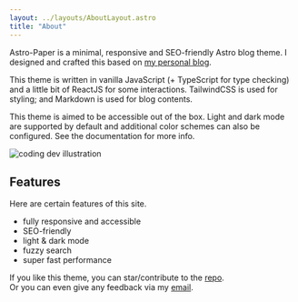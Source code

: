 ```yaml
---
layout: ../layouts/AboutLayout.astro
title: "About"
---
```


Astro-Paper is a minimal, responsive and SEO-friendly Astro blog theme. I designed and crafted this based on [my personal blog](https://satnaing.dev/blog).

This theme is written in vanilla JavaScript (+ TypeScript for type checking) and a little bit of ReactJS for some interactions. TailwindCSS is used for styling; and Markdown is used for blog contents.

This theme is aimed to be accessible out of the box. Light and dark mode are supported by
default and additional color schemes can also be configured. See the documentation for more info.

<div>
  <img src="/assets/dev.svg" class="sm:w-1/2 mx-auto" alt="coding dev illustration">
</div>

## Features

Here are certain features of this site.

- fully responsive and accessible
- SEO-friendly
- light & dark mode
- fuzzy search
- super fast performance

If you like this theme, you can star/contribute to the [repo](https://github.com/satnaing/astro-paper).  
Or you can even give any feedback via my [email](mailto:contact@satnaing.dev).
